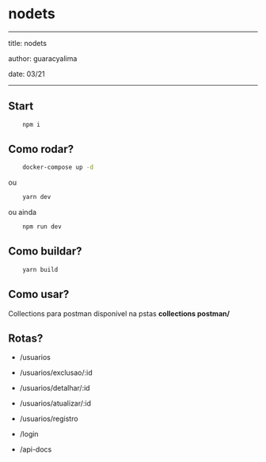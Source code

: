 # nodets

---

title: nodets

author: guaracyalima

date: 03/21

---

## Start

```bash
    npm i
```

## Como rodar?

```bash
    docker-compose up -d
```

ou

```bash
    yarn dev
```

ou ainda

```bash
    npm run dev
```

## Como buildar?

```bash
    yarn build
```

## Como usar?

Collections para postman disponível na pstas **collections postman/**

## Rotas?

- /usuarios
- /usuarios/exclusao/:id
- /usuarios/detalhar/:id
- /usuarios/atualizar/:id
- /usuarios/registro

- /login

- /api-docs
